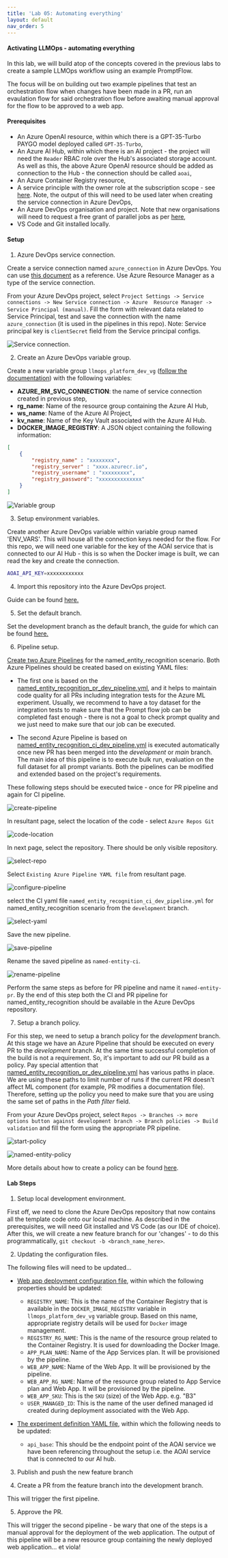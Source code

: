 ```yaml
---
title: 'Lab 05: Automating everything'
layout: default
nav_order: 5
---
```


#### Activating LLMOps - automating everything

In this lab, we will build atop of the concepts covered in the previous labs to create a sample LLMOps workflow using an example PromptFlow.

The focus will be on building out two example pipelines that test an orchestration flow when changes have been made in a PR, run an evaulation flow for said orchestration flow before awaiting manual approval for the flow to be approved to a web app.

#### Prerequisites

- An Azure OpenAI resource, within which there is a GPT-35-Turbo PAYGO model deployed called `GPT-35-Turbo`,
- An Azure AI Hub, within which there is an AI project - the project will need the `Reader` RBAC role over the Hub's associated storage account. As well as this, the above Azure OpenAI resource should be added as connection to the Hub - the connection should be called `aoai`,
- An Azure Container Registry resource,
- A service principle with the owner role at the subscription scope - see [here](https://learn.microsoft.com/en-us/cli/azure/azure-cli-sp-tutorial-1?tabs=bash#create-a-service-principal-with-role-and-scope). Note, the output of this will need to be used later when creating the service connection in Azure DevOps,
- An Azure DevOps organisation and project. Note that new organisations will need to request a free grant of parallel jobs as per [here](https://learn.microsoft.com/en-us/azure/devops/pipelines/licensing/concurrent-jobs?view=azure-devops&tabs=ms-hosted#microsoft-hosted-cicd),
- VS Code and Git installed locally.

#### Setup

1. Azure DevOps service connection.

Create a service connection named `azure_connection` in Azure DevOps. You can use [this document](https://learn.microsoft.com/en-us/azure/devops/pipelines/library/service-endpoints?view=azure-devops&tabs=yaml) as a reference. Use Azure Resource Manager as a type of the service connection. 

From your Azure DevOps project, select `Project Settings -> Service connections -> New Service connection -> Azure 
Resource Manager -> Service Principal (manual)`. Fill the form with relevant data related to Service Principal, test 
and save the connection with the name `azure_connection` (it is used in the pipelines in this repo). Note: Service principal key is `clientSecret` field from the Service principal configs.

![Service connection.](./docs/images/service-connection.png)

2. Create an Azure DevOps variable group.

Create a new variable group `llmops_platform_dev_vg` ([follow the documentation](https://learn.microsoft.com/en-us/azure/devops/pipelines/library/variable-groups?view=azure-devops&tabs=classic)) with the following variables:

- **AZURE_RM_SVC_CONNECTION**: the name of service connection created in previous step,
- **rg_name**: Name of the resource group containing the Azure AI Hub,
- **ws_name**: Name of the Azure AI Project,
- **kv_name**: Name of the Key Vault associated with the Azure AI Hub.
- **DOCKER_IMAGE_REGISTRY**: A JSON object containing the following information:

```json
[
	{
		"registry_name" : "xxxxxxxx",
		"registry_server" : "xxxx.azurecr.io",
		"registry_username" : "xxxxxxxxx",
		"registry_password": "xxxxxxxxxxxxxx"
	}
]

```

![Variable group](./docs/images/variable-group.png)

3. Setup environment variables.

Create another Azure DevOps variable within variable group named 'ENV_VARS'. This will house all the connection keys needed for the flow. For this repo, we will need one variable for the key of the AOAI service that is connected to our AI Hub - this is so when the Docker image is built, we can read the key and create the connection.

```bash
AOAI_API_KEY=xxxxxxxxxxxx
```

4. Import this repository into the Azure DevOps project.

Guide can be found [here.](https://learn.microsoft.com/en-us/azure/devops/repos/git/import-git-repository?view=azure-devops)

5. Set the default branch.

Set the development branch as the default branch, the guide for which can be found [here.](https://learn.microsoft.com/en-us/azure/devops/repos/git/change-default-branch?view=azure-devops)

6. Pipeline setup.

 [Create two Azure Pipelines](https://learn.microsoft.com/en-us/azure/devops/pipelines/create-first-pipeline?view=azure-devops&tabs) for the named_entity_recognition scenario. Both Azure Pipelines should be created based on existing YAML files:

  - The first one is based on the [named_entity_recognition_pr_dev_pipeline.yml](./named_entity_recognition/.azure-pipelines/named_entity_recognition_pr_dev_pipeline.yml), and it helps to maintain code quality for all PRs including integration tests for the Azure ML experiment. Usually, we recommend to have a toy dataset for the integration tests to make sure that the Prompt flow job can be completed fast enough - there is not a goal to check prompt quality and we just need to make sure that our job can be executed. 

  - The second Azure Pipeline is based on [named_entity_recognition_ci_dev_pipeline.yml](./named_entity_recognition/.azure-pipelines/named_entity_recognition_ci_dev_pipeline.yml) is executed automatically once new PR has been merged into the *development* or *main* branch. The main idea of this pipeline is to execute bulk run, evaluation on the full dataset for all prompt variants. Both the pipelines can be modified and extended based on the project's requirements.

These following steps should be executed twice - once for PR pipeline and again for CI pipeline.
  
  ![create-pipeline](./docs/images/create-pipeline.png)
  
In resultant page, select the location of the code - select `Azure Repos Git`
  
  ![code-location](./docs/images/code-location.png)
  
In next page, select the repository. There should be only visible repository.   
  
  ![select-repo](./docs/images/select-repo.png)

Select `Existing Azure Pipeline YAML file` from resultant page.

  ![configure-pipeline](./docs/images/configur-pipeline.png)
  
select the CI yaml file `named_entity_recognition_ci_dev_pipeline.yml` for named_entity_recognition scenario from the `development` branch.
  
  ![select-yaml](./docs/images/select-yaml.png)

Save the new pipeline.
  
  ![save-pipeline](./docs/images/save-pipeline.png)
  
Rename the saved pipeline as `named-entity-ci`.

  ![rename-pipeline](./docs/images/rename-pipeline.png)
  
Perform the same steps as before for PR pipeline and name it `named-entity-pr`. By the end of this step both the CI and PR pipeline for named_entity_recognition should be available in the Azure DevOps repository.

7. Setup a branch policy.
 
 For this step, we need to setup a branch policy for the *development* branch. At this stage we have an Azure Pipeline that should be executed on every PR to the *development* branch. At the same time successful completion of the build is not a requirement. So, it's important to add our PR build as a policy. Pay special attention that [named_entity_recognition_pr_dev_pipeline.yml](./named_entity_recognition/.azure-pipelines/named_entity_recognition_pr_dev_pipeline.yml) has various paths in place. We are using these paths to limit number of runs if the current PR doesn't affect ML component (for example, PR modifies a documentation file). Therefore, setting up the policy you need to make sure that you are using the same set of paths in the *Path filter* field.

From your Azure DevOps project, select `Repos -> Branches -> more options button against development branch -> Branch policies -> Build validation` and fill the form using the appropriate PR pipeline.

  ![start-policy](./docs/images/start-policy.png)
  
  
  ![named-entity-policy](./docs/images/named-entity-policy.png)

More details about how to create a policy can be found [here](https://learn.microsoft.com/en-us/azure/devops/repos/git/branch-policies?view=azure-devops&tabs=browser).

#### Lab Steps

1. Setup local development environment.

First off, we need to clone the Azure DevOps repository that now contains all the template code onto our local machine. As described in the prerequisites, we will need Git installed and VS Code (as our IDE of choice). After this, we will create a new feature branch for our 'changes' - to do this programmatically, `git checkout -b <branch_name_here>`.

2. Updating the configuration files.

The following files will need to be updated...

* [Web app deployment configuration file](./named_entity_recognition/configs/deployment_config.json), within which the following properties should be updated:
    - `REGISTRY_NAME`: This is the name of the Container Registry that is available in the `DOCKER_IMAGE_REGISTRY` variable in `llmops_platform_dev_vg` variable group. Based on this name, appropriate registry details will be used for `Docker` image management.
    - `REGISTRY_RG_NAME`: This is the name of the resource group related to the Container Registry. It is used for downloading the Docker Image.
    - `APP_PLAN_NAME`: Name of the App Services plan. It will be provisioned by the pipeline.
    - `WEB_APP_NAME`: Name of the Web App. It will be provisioned by the pipeline.
    - `WEB_APP_RG_NAME`:  Name of the resource group related to App Service plan and Web App. It will be provisioned by the pipeline.
    - `WEB_APP_SKU`: This is the `SKU` (size) of the Web App. e.g. "B3"
    - `USER_MANAGED_ID`: This is the name of the user defined managed id created during deployment associated with the Web App.

* [The experiment definition YAML file](./named_entity_recognition/experiment.yaml), within which the following needs to be updated:
    - `api_base`: This should be the endpoint point of the AOAI service we have been referencing throughout the setup i.e. the AOAI service that is connected to our AI hub.

3. Publish and push the new feature branch

4. Create a PR from the feature branch into the development branch.

This will trigger the first pipeline.

5. Approve the PR.

This will trigger the second pipeline - be wary that one of the steps is a manual approval for the deployment of the web application. The output of this pipeline will be a new resource group containing the newly deployed web application... et viola!
